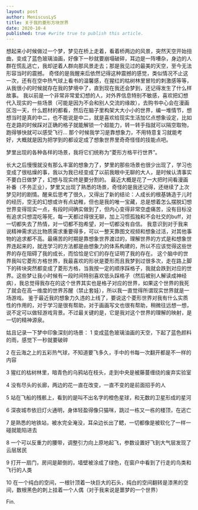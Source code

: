 ```yaml
---
layout: post
author: MeniscusLyS
title: 关于我的菱形方块世界
date: 2020-10-4
published: true #write true to publish this article.
---
```


   想起来小时候做过一个梦，梦见在桥上走着，看着桥两边的风景，突然天空开始扭曲，变成了蓝色玻璃油画，好像下一秒就要崩塌破碎，耳边是一阵嘈杂，身边的人群在慌乱逃亡，我却逆着人群向那风景走去；那是我见过的最美的天空，至今无法形容当时的震撼。
   奇怪的是我醒来后依然记得这种震撼的感觉，类似情况不止这一次，还有在空中热气球上看书的温馨感，在猩红的枯树林里冒险的刺激感等等，从我很小的时候就存在我的梦境中了，直到现在我还会梦到，还记得发生了什么样故事。
   我以前是一个非常非常爱幻想的人，对外界信息特别不敏感，喜欢把幻想代入现实的一些场景（可能是因为不会和别人交流的缘故），去购书中心会在漫画区泡一天，什么题材的都看，然后在脑子里构架大大小小的世界，编一堆情节，想想当时是真的中二，也不能说是中二，就是喜欢给现实生活加亿点想象设定，比如在走路的时候踩对正确的格子就能解锁一个超能力，转一转手指就可以隔空取物，跑得够快就可以感受飞行…
那个时候我学习是靠想象力，不用特意复习就能考好，大概就是因为把学到的都设定成了想象世界里奇奇怪怪的技能点吧。

   梦里出现的各种各样的场景，我将它们统称为“菱形方格平行世界”。
   
   长大之后慢慢就没有那么丰富的想象力了，梦里的那些场景也很少出现了，学习也变成了很枯燥的事，我以为我已经变成了以前我眼中无聊的大人，是时候认清事实不要白日做梦了，幻想与现实终是要分割的。
最近大概是花了一大把时间看漫画补番（不务正业），梦里又出现了熟悉的场景，奇怪的是我还记得，还继续了上次梦见时的剧情。醒来后思考了很久，又得出了新的结论：人成长的根基铸造于儿时的经历，空无的幻想或许有点幼稚，但也是我的唯一宝藏，总是想着怎么摆脱幻想世界变得现实一点，有段时间确实做到了，但内心变得非常空虚痛苦，没有目标没有追求只想混吃等死，每一天都过得很无聊，加上习惯孤独和不会社交的buff，对一切都失去了热情，对一切都不抱希望，对一切都没有自信。
   我意识到对于我来说精神需求远比物质需求重要得多，可以一整天靠图文视频和想象过活，对其他事物的追求都不高。最痛苦的时期是靠想象世界渡过的，理解世界的方式是和想象世界连起来的，就连学习的方法都是由想象力的体系构建的，所以不应该觉得这些世界的存在阻碍了我的成长，而恰恰是它们的存在证明了我的存在。
   这个脑中的世界我叫它菱形方格世界，我最喜欢的形状是菱形而且我梦到过很多次，走在路上脚下的砖块突然都变成了菱形方格，当我按一定的顺序踩格子，我就会跌到对应的世界。这些梦让我小时候有一段时间特别喜欢低头踩格子（然后被别人解读成神经病），我总觉得我存在的这个世界其实也是格子对应的世界，如果这个世界的我死了就会在高一维度的世界苏醒（禁止套娃），所以我一直觉得所谓现实世界就是一场游戏。
鉴于最近我的想象力久违的上线了，要说这个菱形世界对我有什么实质性的作用的，对于学习是很有帮助，对于画画写文也很有帮助，稍微往远想一想，说不定可以做轻游戏背景。不过最关键的是，它是我对这个世界的理解的映射，是一切的精神源泉。

姑且记录一下梦中印象深刻的场景：
1 变成蓝色玻璃油画的天空，下起了蓝色颜料的雨，感觉下一秒就要破碎

2 在云海之上的五彩热气球，不知道要飞多久，手中的书每一次翻开都是不一样的内容

3 猩红的枯树林里，暗青色的乌鸦站在枝头，走到中央是被藤蔓缠绕的废弃实验室

4 没有尽头的长廊，两边的花一直在改变，一直不变的是前面招手的人

5 站在飞船的残骸上，看到的是叫不出名字的橙色星球，和无数的卫星形成的星河

6 深夜城市依旧灯火通明，身体轻盈得像只猫咪，跳过一栋又一栋的楼顶，在逃亡

7 是熟悉的地铁站，被水完全淹没，耳朵边长出了鳃，一切都像是被软化了一样一碰就能陷进去

8 一个可以反重力的腰带，调整引力向上原地起飞，参数设置好飞到大气层发现了云层居民

9 打开一扇门，房间是颠倒的，墙壁被涂成了绿色，在窗户中看到了行走的鸟类和飞行的人类

10 在一个纯白的空间，一根针顶着一块巨大的石头，纯白的空间翻转是漆黑的空间，数根黑色的刺上挂着一个人偶（对于我来说是噩梦的一个世界）

Fin.

